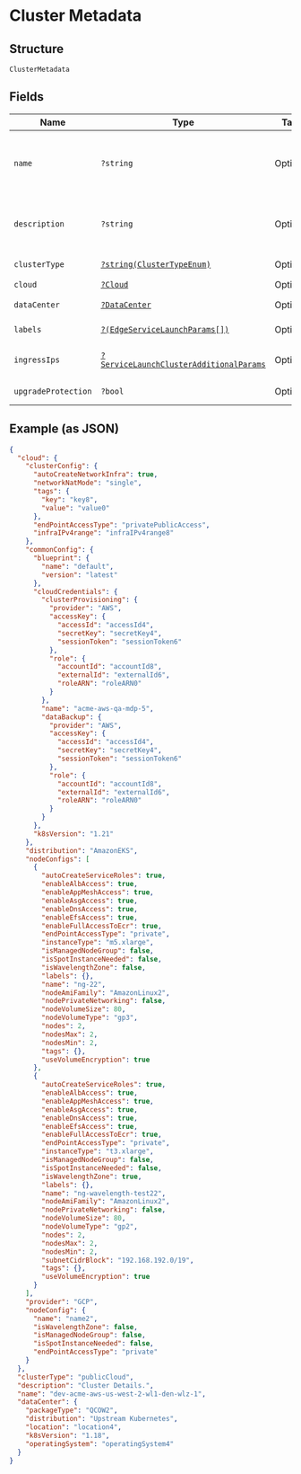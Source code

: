
# Cluster Metadata

## Structure

`ClusterMetadata`

## Fields

| Name | Type | Tags | Description | Getter | Setter |
|  --- | --- | --- | --- | --- | --- |
| `name` | `?string` | Optional | Name of the cluster to be used.<br>**Constraints**: *Maximum Length*: `64`, *Pattern*: `^[\w\d_\.\#\$\%\|^\&\*\@\!\-]{1,64}$` | getName(): ?string | setName(?string name): void |
| `description` | `?string` | Optional | Description of the cluster.<br>**Constraints**: *Maximum Length*: `500`, *Pattern*: `^[\w\d_\.\#\$\%\|^\&\*\@\!\-\s]{1,500}$` | getDescription(): ?string | setDescription(?string description): void |
| `clusterType` | [`?string(ClusterTypeEnum)`](../../doc/models/cluster-type-enum.md) | Optional | - | getClusterType(): ?string | setClusterType(?string clusterType): void |
| `cloud` | [`?Cloud`](../../doc/models/cloud.md) | Optional | - | getCloud(): ?Cloud | setCloud(?Cloud cloud): void |
| `dataCenter` | [`?DataCenter`](../../doc/models/data-center.md) | Optional | - | getDataCenter(): ?DataCenter | setDataCenter(?DataCenter dataCenter): void |
| `labels` | [`?(EdgeServiceLaunchParams[])`](../../doc/models/edge-service-launch-params.md) | Optional | **Constraints**: *Maximum Items*: `100` | getLabels(): ?array | setLabels(?array labels): void |
| `ingressIps` | [`?ServiceLaunchClusterAdditionalParams`](../../doc/models/service-launch-cluster-additional-params.md) | Optional | - | getIngressIps(): ?ServiceLaunchClusterAdditionalParams | setIngressIps(?ServiceLaunchClusterAdditionalParams ingressIps): void |
| `upgradeProtection` | `?bool` | Optional | - | getUpgradeProtection(): ?bool | setUpgradeProtection(?bool upgradeProtection): void |

## Example (as JSON)

```json
{
  "cloud": {
    "clusterConfig": {
      "autoCreateNetworkInfra": true,
      "networkNatMode": "single",
      "tags": {
        "key": "key8",
        "value": "value0"
      },
      "endPointAccessType": "privatePublicAccess",
      "infraIPv4range": "infraIPv4range8"
    },
    "commonConfig": {
      "blueprint": {
        "name": "default",
        "version": "latest"
      },
      "cloudCredentials": {
        "clusterProvisioning": {
          "provider": "AWS",
          "accessKey": {
            "accessId": "accessId4",
            "secretKey": "secretKey4",
            "sessionToken": "sessionToken6"
          },
          "role": {
            "accountId": "accountId8",
            "externalId": "externalId6",
            "roleARN": "roleARN0"
          }
        },
        "name": "acme-aws-qa-mdp-5",
        "dataBackup": {
          "provider": "AWS",
          "accessKey": {
            "accessId": "accessId4",
            "secretKey": "secretKey4",
            "sessionToken": "sessionToken6"
          },
          "role": {
            "accountId": "accountId8",
            "externalId": "externalId6",
            "roleARN": "roleARN0"
          }
        }
      },
      "k8sVersion": "1.21"
    },
    "distribution": "AmazonEKS",
    "nodeConfigs": [
      {
        "autoCreateServiceRoles": true,
        "enableAlbAccess": true,
        "enableAppMeshAccess": true,
        "enableAsgAccess": true,
        "enableDnsAccess": true,
        "enableEfsAccess": true,
        "enableFullAccessToEcr": true,
        "endPointAccessType": "private",
        "instanceType": "m5.xlarge",
        "isManagedNodeGroup": false,
        "isSpotInstanceNeeded": false,
        "isWavelengthZone": false,
        "labels": {},
        "name": "ng-22",
        "nodeAmiFamily": "AmazonLinux2",
        "nodePrivateNetworking": false,
        "nodeVolumeSize": 80,
        "nodeVolumeType": "gp3",
        "nodes": 2,
        "nodesMax": 2,
        "nodesMin": 2,
        "tags": {},
        "useVolumeEncryption": true
      },
      {
        "autoCreateServiceRoles": true,
        "enableAlbAccess": true,
        "enableAppMeshAccess": true,
        "enableAsgAccess": true,
        "enableDnsAccess": true,
        "enableEfsAccess": true,
        "enableFullAccessToEcr": true,
        "endPointAccessType": "private",
        "instanceType": "t3.xlarge",
        "isManagedNodeGroup": false,
        "isSpotInstanceNeeded": false,
        "isWavelengthZone": true,
        "labels": {},
        "name": "ng-wavelength-test22",
        "nodeAmiFamily": "AmazonLinux2",
        "nodePrivateNetworking": false,
        "nodeVolumeSize": 80,
        "nodeVolumeType": "gp2",
        "nodes": 2,
        "nodesMax": 2,
        "nodesMin": 2,
        "subnetCidrBlock": "192.168.192.0/19",
        "tags": {},
        "useVolumeEncryption": true
      }
    ],
    "provider": "GCP",
    "nodeConfig": {
      "name": "name2",
      "isWavelengthZone": false,
      "isManagedNodeGroup": false,
      "isSpotInstanceNeeded": false,
      "endPointAccessType": "private"
    }
  },
  "clusterType": "publicCloud",
  "description": "Cluster Details.",
  "name": "dev-acme-aws-us-west-2-wl1-den-wlz-1",
  "dataCenter": {
    "packageType": "QCOW2",
    "distribution": "Upstream Kubernetes",
    "location": "location4",
    "k8sVersion": "1.18",
    "operatingSystem": "operatingSystem4"
  }
}
```

